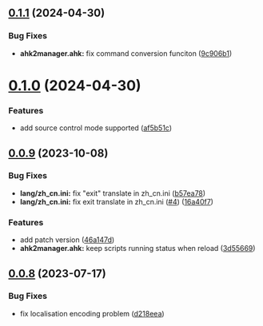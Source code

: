 ## [0.1.1](https://github.com/Jvcon/AHK2Manager/compare/v0.1.0...v0.1.1) (2024-04-30)


### Bug Fixes

* **ahk2manager.ahk:** fix command conversion funciton ([9c906b1](https://github.com/Jvcon/AHK2Manager/commit/9c906b168e5e462d152f170b4567259ab68a1314))



# [0.1.0](https://github.com/Jvcon/AHK2Manager/compare/v0.0.9...v0.1.0) (2024-04-30)


### Features

* add source control mode supported ([af5b51c](https://github.com/Jvcon/AHK2Manager/commit/af5b51c94920d6c03fe68b80622efae211850e1e))



## [0.0.9](https://github.com/Jvcon/AHK2Manager/compare/v0.0.8...v0.0.9) (2023-10-08)


### Bug Fixes

* **lang/zh_cn.ini:** fix "exit" translate in zh_cn.ini ([b57ea78](https://github.com/Jvcon/AHK2Manager/commit/b57ea78e26ed5f228c1d567837e699e09b7119e6))
* **lang/zh_cn.ini:** fix exit translate in zh_cn.ini ([#4](https://github.com/Jvcon/AHK2Manager/issues/4)) ([16a40f7](https://github.com/Jvcon/AHK2Manager/commit/16a40f72c2797f5a37c0f3190ad44c9eaa5f54d9))


### Features

* add patch version ([46a147d](https://github.com/Jvcon/AHK2Manager/commit/46a147dbefb0f9d30bbe421fcd5414e9606f60de))
* **ahk2manager.ahk:** keep scripts running status when reload ([3d55669](https://github.com/Jvcon/AHK2Manager/commit/3d5566996b113148702f4c4f9675263b4a0e4189))



## [0.0.8](https://github.com/Jvcon/AHK2Manager/compare/d218eeae16badff78cd0ff28107936ee0224cc99...v0.0.8) (2023-07-17)


### Bug Fixes

* fix localisation encoding problem ([d218eea](https://github.com/Jvcon/AHK2Manager/commit/d218eeae16badff78cd0ff28107936ee0224cc99))



